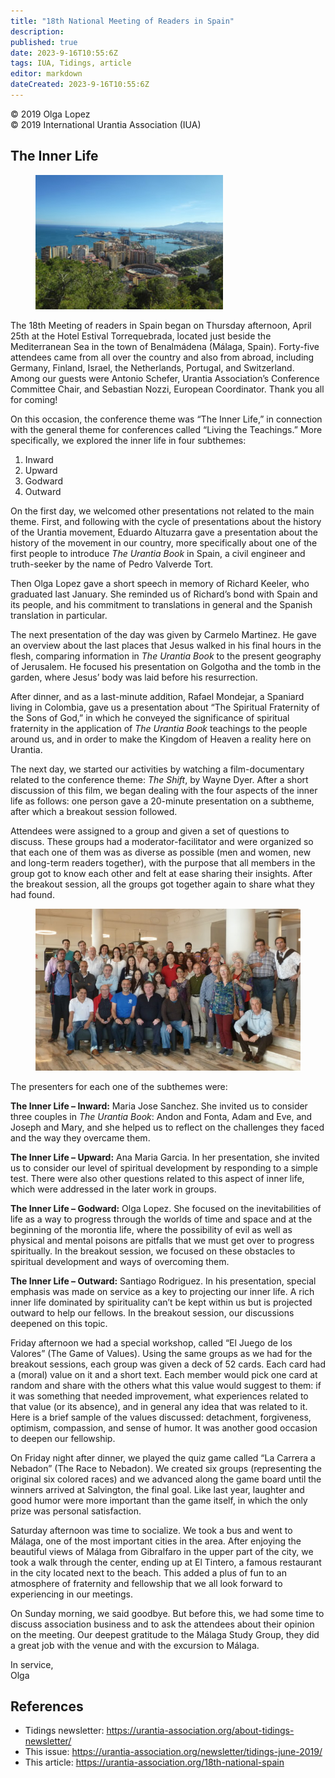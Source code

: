 ```yaml
---
title: "18th National Meeting of Readers in Spain"
description: 
published: true
date: 2023-9-16T10:55:6Z
tags: IUA, Tidings, article
editor: markdown
dateCreated: 2023-9-16T10:55:6Z
---
```


<p class="v-card v-sheet theme--light gray lighten-3 px-2">© 2019 Olga Lopez<br>© 2019 International Urantia Association (IUA)</p>

## The Inner Life

<figure id="Figure_1" class="image urantiapedia image-style-align-left">
<img src="../../../image/article/IUA_Tidings/Malaga-from-Gibralfaro-mb-300x215.jpg">
</figure>

The 18th Meeting of readers in Spain began on Thursday afternoon, April 25th at the Hotel Estival Torrequebrada, located just beside the Mediterranean Sea in the town of Benalmádena (Málaga, Spain). Forty-five attendees came from all over the country and also from abroad, including Germany, Finland, Israel, the Netherlands, Portugal, and Switzerland. Among our guests were Antonio Schefer, Urantia Association’s Conference Committee Chair, and Sebastian Nozzi, European Coordinator. Thank you all for coming!

On this occasion, the conference theme was “The Inner Life,” in connection with the general theme for conferences called “Living the Teachings.” More specifically, we explored the inner life in four subthemes:

1. Inward
2. Upward
3. Godward
4. Outward

On the first day, we welcomed other presentations not related to the main theme. First, and following with the cycle of presentations about the history of the Urantia movement, Eduardo Altuzarra gave a presentation about the history of the movement in our country, more specifically about one of the first people to introduce _The Urantia Book_ in Spain, a civil engineer and truth-seeker by the name of Pedro Valverde Tort.

Then Olga Lopez gave a short speech in memory of Richard Keeler, who graduated last January. She reminded us of Richard’s bond with Spain and its people, and his commitment to translations in general and the Spanish translation in particular.

The next presentation of the day was given by Carmelo Martinez. He gave an overview about the last places that Jesus walked in his final hours in the flesh, comparing information in _The Urantia Book_ to the present geography of Jerusalem. He focused his presentation on Golgotha and the tomb in the garden, where Jesus’ body was laid before his resurrection.

After dinner, and as a last-minute addition, Rafael Mondejar, a Spaniard living in Colombia, gave us a presentation about “The Spiritual Fraternity of the Sons of God,” in which he conveyed the significance of spiritual fraternity in the application of _The Urantia Book_ teachings to the people around us, and in order to make the Kingdom of Heaven a reality here on Urantia.

The next day, we started our activities by watching a film-documentary related to the conference theme: _The Shift_, by Wayne Dyer. After a short discussion of this film, we began dealing with the four aspects of the inner life as follows: one person gave a 20-minute presentation on a subtheme, after which a breakout session followed.

Attendees were assigned to a group and given a set of questions to discuss. These groups had a moderator-facilitator and were organized so that each one of them was as diverse as possible (men and women, new and long-term readers together), with the purpose that all members in the group got to know each other and felt at ease sharing their insights. After the breakout session, all the groups got together again to share what they had found.

<figure id="Figure_2" class="image urantiapedia">
<img src="../../../image/article/IUA_Tidings/Group-Picture-1-e1558819620428-706x431.jpg">
</figure>

The presenters for each one of the subthemes were:

**The Inner Life – Inward:** Maria Jose Sanchez. She invited us to consider three couples in _The Urantia Book_: Andon and Fonta, Adam and Eve, and Joseph and Mary, and she helped us to reflect on the challenges they faced and the way they overcame them.

**The Inner Life – Upward:** Ana Maria Garcia. In her presentation, she invited us to consider our level of spiritual development by responding to a simple test. There were also other questions related to this aspect of inner life, which were addressed in the later work in groups.

**The Inner Life – Godward:** Olga Lopez. She focused on the inevitabilities of life as a way to progress through the worlds of time and space and at the beginning of the morontia life, where the possibility of evil as well as physical and mental poisons are pitfalls that we must get over to progress spiritually. In the breakout session, we focused on these obstacles to spiritual development and ways of overcoming them.

**The Inner Life – Outward:** Santiago Rodriguez. In his presentation, special emphasis was made on service as a key to projecting our inner life. A rich inner life dominated by spirituality can’t be kept within us but is projected outward to help our fellows. In the breakout session, our discussions deepened on this topic.

Friday afternoon we had a special workshop, called “El Juego de los Valores” (The Game of Values). Using the same groups as we had for the breakout sessions, each group was given a deck of 52 cards. Each card had a (moral) value on it and a short text. Each member would pick one card at random and share with the others what this value would suggest to them: if it was something that needed improvement, what experiences related to that value (or its absence), and in general any idea that was related to it. Here is a brief sample of the values discussed: detachment, forgiveness, optimism, compassion, and sense of humor. It was another good occasion to deepen our fellowship.

On Friday night after dinner, we played the quiz game called “La Carrera a Nebadon” (The Race to Nebadon). We created six groups (representing the original six colored races) and we advanced along the game board until the winners arrived at Salvington, the final goal. Like last year, laughter and good humor were more important than the game itself, in which the only prize was personal satisfaction.

Saturday afternoon was time to socialize. We took a bus and went to Málaga, one of the most important cities in the area. After enjoying the beautiful views of Málaga from Gibralfaro in the upper part of the city, we took a walk through the center, ending up at El Tintero, a famous restaurant in the city located next to the beach. This added a plus of fun to an atmosphere of fraternity and fellowship that we all look forward to experiencing in our meetings.

On Sunday morning, we said goodbye. But before this, we had some time to discuss association business and to ask the attendees about their opinion on the meeting. Our deepest gratitude to the Málaga Study Group, they did a great job with the venue and with the excursion to Málaga.

In service,  
Olga


## References

- Tidings newsletter: https://urantia-association.org/about-tidings-newsletter/
- This issue: https://urantia-association.org/newsletter/tidings-june-2019/
- This article: https://urantia-association.org/18th-national-spain